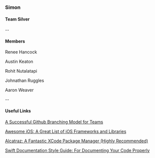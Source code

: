 ### Simon

#### Team Silver
--
#### Members 
Renee Hancock

Austin Keaton

Rohit Nutalatapi

Johnathan Ruggles

Aaron Weaver

--
#### Useful Links
[A Successful Github Branching Model for Teams](http://nvie.com/posts/a-successful-git-branching-model/)

[Awesome iOS: A Great List of iOS Frameworks and Libraries](https://github.com/vsouza/awesome-ios)

[Alcatraz: A Fantastic XCode Package Manager (Highly Recommended)](http://alcatraz.io/)

[Swift Documentation Style Guide: For Documenting Your Code Properly](http://nshipster.com/swift-documentation/)
